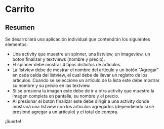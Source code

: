 # Carrito

## Resumen  

Se desarrollará una aplicación individual que contendrán los siguientes elementos:

- Una activity que muestre un spinner, una listview, un imageview, un boton finalizar y textviews (nombre y precio).  
-  El spinner debe mostrar 4 tipos distintos de artículos.  
- La listview debe de mostrar el nombre del artículo y un botón "Agregar" en cada celda del listview, el cual debe de llevar un registro de los artículos. Cuando se seleccione un artículo de la lista este debe mostrar su nombre y su precio en las textview. 
- Si se presiona la imagen este debe de ir a otra activity que muestre la imagen completa en pantalla, su nombre y el precio.
- Al presionar el botón finalizar este debe dirigir a una activity donde mostrará una listview con los articulos agregados (dependiendo si se presionó agregar a un artículo) y el total de compra.  

¡Suerte!